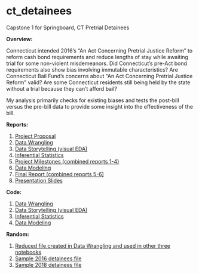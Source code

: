 ﻿# ct_detainees

Capstone 1 for Springboard, CT Pretrial Detainees

<b>Overview:</b>

Connecticut intended 2016’s “An Act Concerning Pretrial Justice Reform” to reform cash bond requirements and reduce lengths of stay while awaiting trial for some non-violent misdemeanors.  Did Connecticut’s pre-Act bond requirements also show bias involving immutable characteristics?  Are Connecticut Bail Fund’s concerns about “An Act Concerning Pretrial Justice Reform” valid?  Are some Connecticut residents still being held by the state without a trial because they can’t afford bail?

My analysis primarily checks for existing biases and tests the post-bill versus the pre-bill data to provide some insight into the effectiveness of the bill.

<b>Reports:</b>
1.  <a href="https://github.com/OhThatMisty/ct_detainees/blob/master/Project%20proposal.pdf">Project Proposal</a>
2.  <a href="https://github.com/OhThatMisty/ct_detainees/blob/master/Data%20Wrangling.pdf">Data Wrangling</a>
3.  <a href="https://github.com/OhThatMisty/ct_detainees/blob/master/Data%20Storytelling.pdf">Data Storytelling (visual EDA)</a>
4.  <a href="https://github.com/OhThatMisty/ct_detainees/blob/master/Inferential.pdf">Inferential Statistics</a>
5.  <a href="https://github.com/OhThatMisty/ct_detainees/blob/master/Project%20milestones.pdf">Project Milestones (combined reports 1-4)</a>
6.  <a href="https://github.com/OhThatMisty/ct_detainees/blob/master/Data%20Modeling.pdf">Data Modeling</a>
7.  <a href="https://github.com/OhThatMisty/ct_detainees/blob/master/Final%20Report.pdf">Final Report (combined reports 5-6)</a>
7.  <a href="https://github.com/OhThatMisty/ct_detainees/blob/master/CT_Slides.pdf">Presentation Slides</a>

<b>Code:</b>
1.  <a href="https://github.com/OhThatMisty/ct_detainees/blob/master/CT_csv.ipynb">Data Wrangling</a>
2.  <a href="https://github.com/OhThatMisty/ct_detainees/blob/master/CT_EDA.ipynb">Data Storytelling (visual EDA)</a>
3.  <a href="https://github.com/OhThatMisty/ct_detainees/blob/master/CT_Inferential.ipynb">Inferential Statistics</a>
4.  <a href="https://github.com/OhThatMisty/ct_detainees/blob/master/CT_Classification.ipynb">Data Modeling</a>

<b>Random:</b>
1.  <a href="https://github.com/OhThatMisty/ct_detainees/blob/master/detainees_classed_offenses.csv">Reduced file created in Data Wrangling and used in other three notebooks</a>
2.  <a href="https://github.com/OhThatMisty/ct_detainees/blob/master/detainees_2016_07.csv">Sample 2016 detainees file</a>
3.  <a href="https://github.com/OhThatMisty/ct_detainees/blob/master/detainees_2018_07.csv">Sample 2018 detainees file</a>
